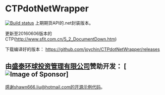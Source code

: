 # CTPdotNetWrapper

[![Build status](https://ci.appveyor.com/api/projects/status/biiillpk0ar6stv7?svg=true)](https://ci.appveyor.com/project/joychin/ctpdotnetwrapper)
上期期货API的.net封装版本。

更新至20160606版本的CTP(http://www.sfit.com.cn/5_2_DocumentDown.htm)

下载编译好的版本： https://github.com/joychin/CTPdotNetWrapper/releases

由[盛泰环球投资管理有限公司](http://www.suntideglobal.com)赞助开发：
[![Image of Sponsor](http://www.suntideglobal.com/Images/Icons/logo-hori.png)]
---------------------------------------------------------------------------------------------
感谢shawn666.liu@hotmail.com的开源示例代码。
